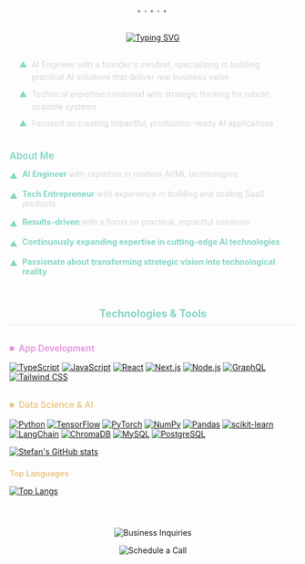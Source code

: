 <div align="center" style="margin: 0.5em 0 0.8em 0;"></div>

<div align="center" style="
  font-family: 'Fira Code', monospace;
  color: #737373;
  font-size: 0.9em;
  margin: -0.5em 0 1.2em 0;
  letter-spacing: 0.3em;
  line-height: 1.5;
">
  <span>✦</span><span>✧</span><span>✦</span><span>✧</span><span>✦</span>
</div>


<div style="width: 100%; text-align: center; margin: 2em 0;">
  <div style="display: inline-block; text-align: center; justify-content: center; align-items: center; max-width: 100%;">
    <a href="https://git.io/typing-svg">
      <img src="https://readme-typing-svg.demolab.com?font=Fira+Code&weight=500&size=18&duration=9000&pause=1000&color=83D6C5&center=true&vCenter=true&width=600&lines=Building+intelligent+solutions+with+AI;Transforming+ideas+into+scalable+product" alt="Typing SVG" style="display: block; margin: 0 auto;" />
    </a>
  </div>
</div>

<div style="max-width: 700px; margin: 0 auto; padding: 0 1.2em; color: #D6D6DD; line-height: 1.6; font-size: 1em; margin-top: 1.5em; margin-bottom: 2.5em;">
  <div style="display: flex; align-items: flex-start; margin-bottom: 0.5em; gap: 8px;">
    <span style="color: #83D6C5;">▲</span>
    <span>AI Engineer with a founder's mindset, specializing in building practical AI solutions that deliver real business value</span>
  </div>
  <div style="display: flex; align-items: flex-start; margin-bottom: 0.5em; gap: 8px;">
    <span style="color: #83D6C5;">▲</span>
    <span>Technical expertise combined with strategic thinking for robust, scalable systems</span>
  </div>
  <div style="display: flex; align-items: flex-start; gap: 8px;">
    <span style="color: #83D6C5;">▲</span>
    <span>Focused on creating impactful, production-ready AI applications</span>
  </div>
</div>

<div style="margin: 2em 0 1.5em 0;">
  <h3 style="color: #83D6C5; margin: 0 0 0.8em 0; font-size: 1.2em; font-weight: 600;">About Me</h3>
  <div style="display: flex; flex-direction: column; align-items: flex-start; margin-bottom: 0.5em; gap: 8px;">
    <div style="display: flex; align-items: flex-start; margin-bottom: 0.5em; gap: 8px;">
      <span style="color: #83D6C5; flex-shrink: 0; margin-top: 0.2em;">▲</span>
      <span style="color: #D6D6DD;"><strong style="color: #83D6C5;">AI Engineer</strong> with expertise in modern AI/ML technologies</span>
    </div>
    <div style="display: flex; align-items: flex-start; margin-bottom: 0.5em; gap: 8px;">
      <span style="color: #83D6C5; flex-shrink: 0; margin-top: 0.2em;">▲</span>
      <span style="color: #D6D6DD;"><strong style="color: #83D6C5;">Tech Entrepreneur</strong> with experience in building and scaling SaaS products</span>
    </div>
    <div style="display: flex; align-items: flex-start; margin-bottom: 0.5em; gap: 8px;">
      <span style="color: #83D6C5; flex-shrink: 0; margin-top: 0.2em;">▲</span>
      <span style="color: #D6D6DD;"><strong style="color: #83D6C5;">Results-driven</strong> with a focus on practical, impactful solutions</span>
    </div>
    <div style="display: flex; align-items: flex-start; margin-bottom: 0.5em; gap: 8px;">
      <span style="color: #83D6C5; flex-shrink: 0; margin-top: 0.2em;">▲</span>
      <span style="color: #D6D6DD;"><strong style="color: #83D6C5;">Continuously expanding expertise in cutting-edge AI technologies</strong></span>
    </div>
    <div style="display: flex; align-items: flex-start; gap: 8px;">
      <span style="color: #83D6C5; flex-shrink: 0; margin-top: 0.2em;">▲</span>
      <span style="color: #D6D6DD;"><strong style="color: #83D6C5;">Passionate about transforming strategic vision into technological reality</strong></span>
    </div>
  </div>
</div>

<h3 align="center" style="color: #83D6C5 !important; margin-top: 3em; margin-bottom: 1.5em; font-size: 1.3em; border-bottom: 1px solid rgba(131, 214, 197, 0.3); padding-bottom: 0.5em;">
  <font color="#83D6C5">Technologies & Tools</font>
</h3>

<h4 align="left" style="color: #E394DC !important; margin: 2em 0 1em 0; font-size: 1.1em; font-weight: 600; display: flex; align-items: center; gap: 8px;">
  <span style="display: inline-block; width: 8px; height: 8px; background-color: #E394DC; border-radius: 50%;"></span>
  <font color="#E394DC">App Development</font>
</h4>

[![TypeScript](https://img.shields.io/badge/TypeScript-0D1117?style=for-the-badge&logo=typescript&logoColor=E394DC)](https://www.typescriptlang.org/)
[![JavaScript](https://img.shields.io/badge/JavaScript-0D1117?style=for-the-badge&logo=javascript&logoColor=E394DC)](https://developer.mozilla.org/en-US/docs/Web/JavaScript)
[![React](https://img.shields.io/badge/React-0D1117?style=for-the-badge&logo=react&logoColor=E394DC)](https://reactjs.org/)
[![Next.js](https://img.shields.io/badge/Next.js-0D1117?style=for-the-badge&logo=nextdotjs&logoColor=E394DC)](https://nextjs.org/)
[![Node.js](https://img.shields.io/badge/Node.js-0D1117?style=for-the-badge&logo=nodedotjs&logoColor=E394DC)](https://nodejs.org/)
[![GraphQL](https://img.shields.io/badge/GraphQL-0D1117?style=for-the-badge&logo=graphql&logoColor=E394DC)](https://graphql.org/)
[![Tailwind CSS](https://img.shields.io/badge/Tailwind_CSS-0D1117?style=for-the-badge&logo=tailwindcss&logoColor=E394DC)](https://tailwindcss.com/)

<h4 align="left" style="color: #EBC88D !important; margin: 2em 0 1em 0; font-size: 1.1em; font-weight: 600; display: flex; align-items: center; gap: 8px;">
  <span style="display: inline-block; width: 8px; height: 8px; background-color: #EBC88D; border-radius: 50%;"></span>
  <font color="#EBC88D">Data Science & AI</font>
</h4>

[![Python](https://img.shields.io/badge/Python-0D1117?style=for-the-badge&logo=python&logoColor=EBC88D)](https://www.python.org/)
[![TensorFlow](https://img.shields.io/badge/TensorFlow-0D1117?style=for-the-badge&logo=tensorflow&logoColor=EBC88D)](https://www.tensorflow.org/)
[![PyTorch](https://img.shields.io/badge/PyTorch-0D1117?style=for-the-badge&logo=pytorch&logoColor=EBC88D)](https://pytorch.org/)
[![NumPy](https://img.shields.io/badge/NumPy-0D1117?style=for-the-badge&logo=numpy&logoColor=EBC88D)](https://numpy.org/)
[![Pandas](https://img.shields.io/badge/Pandas-0D1117?style=for-the-badge&logo=pandas&logoColor=EBC88D)](https://pandas.pydata.org/)
[![scikit-learn](https://img.shields.io/badge/scikit--learn-0D1117?style=for-the-badge&logo=scikit-learn&logoColor=EBC88D)](https://scikit-learn.org/)
[![LangChain](https://img.shields.io/badge/LangChain-0D1117?style=for-the-badge&logo=langchain&logoColor=EBC88D)](https://python.langchain.com/)
[![ChromaDB](https://img.shields.io/badge/ChromaDB-0D1117?style=for-the-badge&logo=chromium&logoColor=EBC88D)](https://www.trychroma.com/)
[![MySQL](https://img.shields.io/badge/MySQL-0D1117?style=for-the-badge&logo=mysql&logoColor=EBC88D)](https://www.mysql.com/)
[![PostgreSQL](https://img.shields.io/badge/PostgreSQL-0D1117?style=for-the-badge&logo=postgresql&logoColor=EBC88D)](https://www.postgresql.org/)


[![Stefan's GitHub stats](https://github-readme-stats.vercel.app/api?username=ethrdev&show_icons=true&theme=github_dark&bg_color=0D1117&hide_border=true&title_color=83D6C5&text_color=D6D6DD&icon_color=83D6C5&ring_color=EBC88D&include_all_commits=true&count_private=true&hide=issues,contribs)](https://github.com/ethrdev)

<h4 align="left" style="color: #EBC88D !important; margin: 1.5em 0 0.8em 0;">
  <font color="#EBC88D">Top Languages</font>
</h4>

[![Top Langs](https://github-readme-stats.vercel.app/api/top-langs/?username=ethrdev&layout=compact&bg_color=0D1117&hide_border=true&title_color=83D6C5&text_color=D6D6DD&icon_color=83D6C5&border_color=2D3748&card_width=445&text_bold=false&hide=html,css,scss&langs_count=6&theme=dark&custom_title=Most%20Used%20Languages&border_radius=6&locale=en&cache_seconds=7200)](https://github.com/ethrdev?tab=repositories)

<style>
.github-stats-card rect { fill: #0D1117 !important; }
.github-stats-card .lang-name { color: #D6D6DD !important; }
.github-stats-card .lang-progress:nth-child(1) { background: #83D6C5 !important; }
.github-stats-card .lang-progress:nth-child(2) { background: #EBC88D !important; }
.github-stats-card .lang-progress:nth-child(3) { background: #E394DC !important; }
.github-stats-card .lang-progress:nth-child(4) { background: rgba(131, 214, 197, 0.7) !important; }
.github-stats-card .lang-progress:nth-child(5) { background: rgba(235, 200, 141, 0.7) !important; }
.github-stats-card .lang-progress:nth-child(6) { background: rgba(227, 148, 220, 0.7) !important; }
</style>

<div style="text-align: center; margin: 4em auto 3em; max-width: 700px;">
  <a href="mailto:your.email@example.com" style="display: inline-block; margin-bottom: 1em; text-decoration: none;">
    <img alt="Business Inquiries" src="https://img.shields.io/badge/🚀_Got_an_exciting_project%3F-Let's_build_together-83D6C5?style=for-the-badge&labelColor=0D1117&color=83D6C5">
  </a>
  
  <br>
  
  <a href="https://calendly.com/yourusername" target="_blank" style="display: inline-block; text-decoration: none;">
    <img alt="Schedule a Call" src="https://img.shields.io/badge/☕_Virtual_coffee%3F-Let's_find_a_time-EBC88D?style=for-the-badge&labelColor=0D1117&color=EBC88D">
  </a>
</div>
